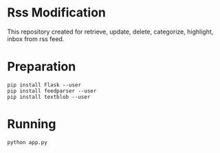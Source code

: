 # Rss Modification
This repository created for retrieve, update, delete, categorize, highlight, inbox from rss feed.

# Preparation
```
pip install Flask --user
pip install feedparser --user
pip install textblob --user
```

# Running
```
python app.py
```
